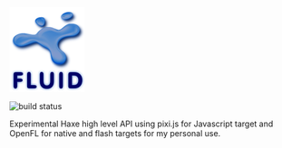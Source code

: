 ![fluid logo](https://raw.githubusercontent.com/adireddy/fluid/master/logo.png)

![build status](https://travis-ci.org/adireddy/fluid.svg?branch=master)

Experimental Haxe high level API using pixi.js for Javascript target and OpenFL for native and flash targets for my personal use.

